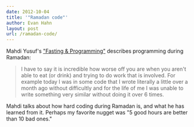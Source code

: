 ```yaml
---
date: 2012-10-04
title: '"Ramadan code"'
author: Evan Hahn
layout: post
url: /ramadan-code/
---
```


Mahdi Yusuf's ["Fasting & Programming"](http://www.mahdiyusuf.com/post/28530166837/fasting-programming) describes programming during Ramadan:

> I have to say it is incredible how worse off you are when you aren't able to eat (or drink) and trying to do work that is involved. For example today I was in some code that I wrote literally a little over a month ago without difficultly and for the life of me I was unable to write something very similar without doing it over 6 times.

Mahdi talks about how hard coding during Ramadan is, and what he has learned from it. Perhaps my favorite nugget was "5 good hours are better than 10 bad ones."
